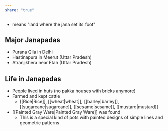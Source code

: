 ```yaml
---
share: "true"
---
```


- means "land where the jana set its foot"

## Major Janapadas
- Purana Qila in Delhi
- Hastinapura in Meerut (Uttar Pradesh)
- Atranjikhera near Etah (Uttar Pradesh)


## Life in Janapadas
- People lived in huts (no pakka houses with bricks anymore)
- Farmed and kept cattle
	- [[Rice|Rice]], [[wheat|wheat]], [[barley|barley]], [[sugarcane|sugarcane]], [[sesame|sesame]], [[mustard|mustard]]
- [[Painted Gray Ware|Painted Gray Ware]] was found
	- This is a special kind of pots with painted designs of simple lines and geometric patterns